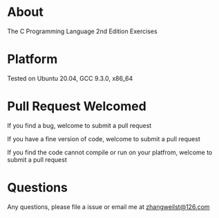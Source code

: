 # About

The C Programming Language 2nd Edition Exercises

# Platform

Tested on Ubuntu 20.04, GCC 9.3.0, x86_64

# Pull Request Welcomed

If you find a bug, welcome to submit a pull request

If you have a fine version of code, welcome to submit a pull request

If you find the code cannot compile or run on your platfrom, welcome to submit a pull request

# Questions

Any questions, please file a issue or email me at zhangweilst@126.com
